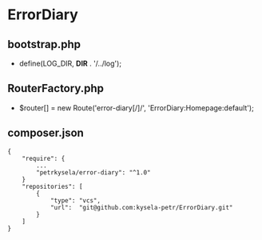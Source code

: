 # ErrorDiary

## bootstrap.php
  - define(LOG_DIR, __DIR__ . '/../log');

## RouterFactory.php  
  - $router[] = new Route('error-diary[/<action>]/', 'ErrorDiary:Homepage:default');

## composer.json
```
{
    "require": {
		...
        "petrkysela/error-diary": "^1.0"
	}
    "repositories": [
		{
			"type": "vcs",
			"url":  "git@github.com:kysela-petr/ErrorDiary.git"
		}
	]
}
```